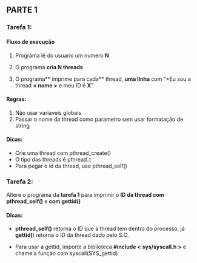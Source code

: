 ##  **PARTE 1**
### Tarefa 1:

#### Fluxo de execução
1. Programa lê do usuario um numero **N**

3. O programa **cria N threads**

5. O programa** imprime para cada** thread, **uma linha** com "*Eu sou a thread **< nome >** e meu ID é **X**"

#### Regras:
1. Não usar variaveis globais
2. Passar o nome da thread como parametro sem usar formatação de string

#### Dicas: 
- Crie uma thread com pthread_create()
- O tipo das threads é pthread_t
- Para pegar o id da thread, use pthread_self()

### Tarefa 2:
Altere o programa da **tarefa 1** para imprimir o **ID da thread com pthread_self()** e **com  gettid()**

#### Dicas:
- **pthread_self()** retorna o ID que a thread tem dentro do processo, já **gettid(**) retorna o ID da thread dado pelo S.O.

- Para usar a gettid, importe a biblioteca **#include < sys/syscall.h >** e chame a função com syscall(SYS_gettid)
